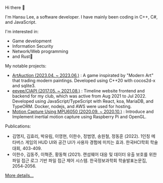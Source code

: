 Hi there 🦦

I'm Hansu Lee, a software developer.
I have mainly been coding in C++, C#, and JavaScript.

I'm interested in:
- Game development
- Information Security
- Network/Web programming
- and Rust🦀

My notable projects:
- [ArtAuction (2023.04. ~ 2023.06.)](https://droplet92.itch.io/art-auction) : A game inspirated by "Modern Art" that trading modern paintings. Developed using C++20 with cocos2d-x and sqlite3.
- [eevee/CIAPI (2017.05. ~ 2021.08.)](https://github.com/CartoonIsArt) : Timeline website frontend and backend for my club, which was active from Aug 2021 to Jul 2022. Developed using JavaScript/TypeScript with React, koa, MariaDB, and TypeORM. Docker, nodejs, and AWS were used for hosting.
- [Motion Capture Using MPU6050 (2020.09. ~ 2020.10.)](https://github.com/droplet92/mpu6050_mocap) : Introduce and Implement inertial motion capture using Raspberry Pi and OpenGL.

Publications:
- 김명지, 김효리, 박유림, 이영현, 이한수, 정범영, 송원철, 정동훈 (2022). 1인칭 메타버스 게임의 HUD UI와 공간 UI가 사용자 경험에 미치는 효과. 한국HCI학회 학술대회, 403-409.
- 이한수, 김동주, 이혁준, 황동혁 (2021). 랜섬웨어 대응 및 데이터 유출 보호를 위한 파일 접근 로그 기반 파일 접근 제어 시스템. 한국정보과학회 학술발표논문집, 2054-2056.

[More details...](https://droplet92.github.io)
